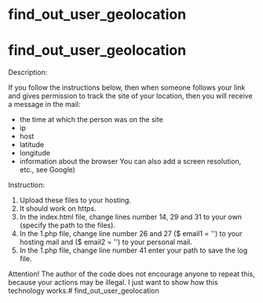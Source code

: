 # find_out_user_geolocation
# find_out_user_geolocation
Description:

If you follow the instructions below, then when someone follows your link and gives permission to track the site of your location, then you will receive a message in the mail:
- the time at which the person was on the site
- ip
- host
- latitude
- longitude
- information about the browser
You can also add a screen resolution, etc., see Google)

Instruction:

1) Upload these files to your hosting.
2) It should work on https.
3) In the index.html file, change lines number 14, 29 and 31 to your own (specify the path to the files).
4) In the 1.php file, change line number 26 and 27 ($ email1 = '') to your hosting mail and ($ email2 = '') to your personal mail.
5) In the 1.php file, change line number 41 enter your path to save the log file.

Attention! The author of the code does not encourage anyone to repeat this, because your actions may be illegal. I just want to show how this technology works.# find_out_user_geolocation

